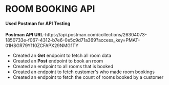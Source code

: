<h1>ROOM BOOKING API</h1>

<h4>Used Postman for API Testing</h4>
<b>Postman API URL</b>-https://api.postman.com/collections/26304073-1850733e-f067-4312-b7e6-0e5c9d71a369?access_key=PMAT-01HSGR79Y110ZCFAPX29NMG1TY
<ul>
  <li>Created an <b>Get</b> endpoint to fetch all room data</li>
  <li>Created an <b>Post</b> endpoint to book an room</li>
  <li>Created an endpoint to all rooms that is booked</li>
  <li>Created an endpoint to fetch customer's who made room bookings</li>
  <li>Created an endpoint to fetch the count of rooms booked by a customer</li>
</ul>
